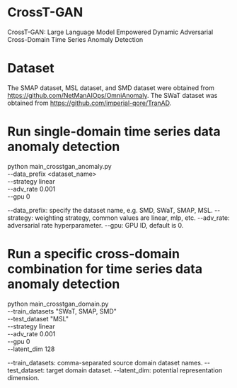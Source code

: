 # CrossT-GAN
CrossT-GAN: Large Language Model Empowered Dynamic Adversarial Cross-Domain Time Series Anomaly Detection
# Dataset
The SMAP dataset, MSL dataset, and SMD dataset were obtained from https://github.com/NetManAIOps/OmniAnomaly. The SWaT dataset was obtained from https://github.com/imperial-qore/TranAD.
# Run single-domain time series data anomaly detection
python main_crosstgan_anomaly.py \
    --data_prefix <dataset_name> \
    --strategy linear \
    --adv_rate 0.001 \
    --gpu 0
    
--data_prefix: specify the dataset name, e.g. SMD, SWaT, SMAP, MSL.
--strategy: weighting strategy, common values are linear, mlp, etc.
--adv_rate: adversarial rate hyperparameter.
--gpu: GPU ID, default is 0.

# Run a specific cross-domain combination for time series data anomaly detection
python main_crosstgan_domain.py \
    --train_datasets "SWaT, SMAP, SMD" \
    --test_dataset "MSL" \
    --strategy linear \
    --adv_rate 0.001 \
    --gpu 0 \
    --latent_dim 128
    
--train_datasets: comma-separated source domain dataset names.
--test_dataset: target domain dataset.
--latent_dim: potential representation dimension.
